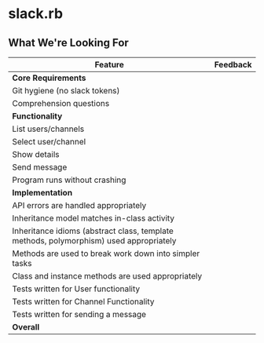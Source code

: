 # slack.rb
## What We're Looking For

Feature | Feedback
---     | ---
**Core Requirements** |
Git hygiene (no slack tokens) | 
Comprehension questions | 
**Functionality** |
List users/channels | 
Select user/channel | 
Show details | 
Send message | 
Program runs without crashing | 
**Implementation** |
API errors are handled appropriately | 
Inheritance model matches in-class activity | 
Inheritance idioms (abstract class, template methods, polymorphism) used appropriately | 
Methods are used to break work down into simpler tasks | 
Class and instance methods are used appropriately | 
Tests written for User functionality | 
Tests written for Channel Functionality | 
Tests written for sending a message |
**Overall** |
